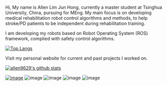 Hi,
My name is Allen Lim Jun Hong, currently a master student at Tsinghua University, China, pursuing for MEng.
My main focus is on developing medical rehabilitation robot control algorithms and methods, to help stroke/PD patients to be independent during rehabilitation training.

I am developing my robots based on Robot Operating System (ROS) framework, complied with safety control algorithms.


[![Top Langs](https://github-readme-stats.vercel.app/api/top-langs/?username=allen9629)](https://github.com/allen9629)

Visit my personal website for current and past projects I worked on.

[![allen9629's github stats](https://github-readme-stats.vercel.app/api?username=allen9629&count_private=true&hide=contribs,prs&theme=radical)](https://github.com/allen9629)

[![image](https://img.shields.io/badge/LinkedIn-0077B5?style=for-the-badge&logo=linkedin&logoColor=white)](https://www.linkedin.com/in/allen-lim-jun-hong-9b061b197/)
![image](https://img.shields.io/badge/Ubuntu-E95420?style=for-the-badge&logo=ubuntu&logoColor=white)
![image](https://img.shields.io/badge/Python-3776AB?style=for-the-badge&logo=python&logoColor=white)
![image](https://img.shields.io/badge/NVIDIA-RTX2060-76B900?style=for-the-badge&logo=nvidia&logoColor=white)
![image](https://img.shields.io/badge/AMD-Ryzen_7_4800H-ED1C24?style=for-the-badge&logo=amd&logoColor=white)
